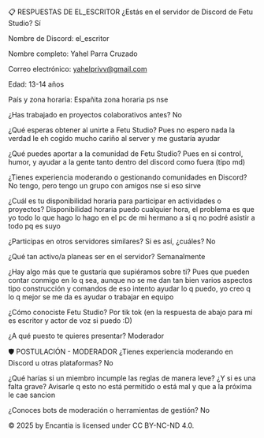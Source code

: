 📋 RESPUESTAS DE EL_ESCRITOR
¿Estás en el servidor de Discord de Fetu Studio?
Sí

Nombre de Discord:
el_escritor

Nombre completo:
Yahel Parra Cruzado

Correo electrónico:
yahelprivv@gmail.com

Edad:
13-14 años

País y zona horaria:
Españita zona horaria ps nse

¿Has trabajado en proyectos colaborativos antes?
No

¿Qué esperas obtener al unirte a Fetu Studio?
Pues no espero nada la verdad le eh cogido mucho cariño al server y me gustaría ayudar

¿Qué puedes aportar a la comunidad de Fetu Studio?
Pues en si control, humor, y ayudar a la gente tanto dentro del discord como fuera (tipo md) 

¿Tienes experiencia moderando o gestionando comunidades en Discord?
No tengo, pero tengo un grupo con amigos nse si eso sirve

¿Cuál es tu disponibilidad horaria para participar en actividades o proyectos?
Disponibilidad horaria puedo cualquier hora, el problema es que yo todo lo que hago lo hago en el pc de mi hermano a si q no podré asistir a todo pq es suyo

¿Participas en otros servidores similares? Si es así, ¿cuáles?
No

¿Qué tan activo/a planeas ser en el servidor?
Semanalmente

¿Hay algo más que te gustaría que supiéramos sobre ti?
Pues que pueden contar conmigo en lo q sea, aunque no se me dan tan bien varios aspectos tipo construcción y comandos de eso intento ayudar lo q puedo, yo creo q lo q mejor se me da es ayudar o trabajar en equipo

¿Cómo conociste Fetu Studio?
Por tik tok (en la respuesta de abajo para mí es escritor y actor de voz si puedo :D)

¿A qué puesto te quieres presentar?
Moderador

🛡️ POSTULACIÓN - MODERADOR
¿Tienes experiencia moderando en Discord u otras plataformas?
No

¿Qué harías si un miembro incumple las reglas de manera leve? ¿Y si es una falta grave?
Avisarle q esto no está permitido o está mal y que a la próxima le cae sancion

¿Conoces bots de moderación o herramientas de gestión?
No

© 2025 by Encantia is licensed under CC BY-NC-ND 4.0.
